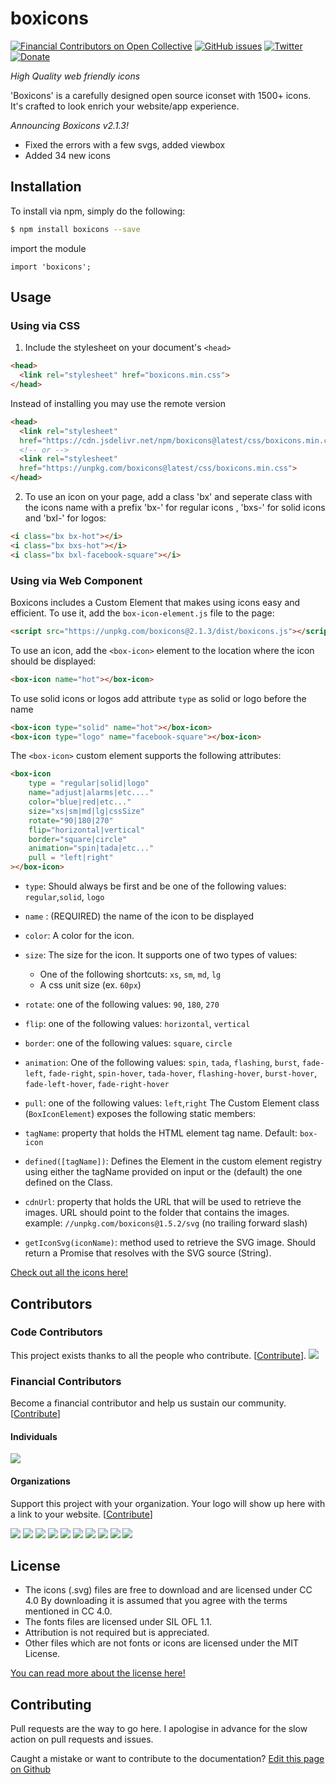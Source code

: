 # boxicons 
[![Financial Contributors on Open Collective](https://opencollective.com/boxicons/all/badge.svg?label=financial+contributors)](https://opencollective.com/boxicons) [![GitHub issues](https://img.shields.io/github/issues/atisawd/boxicons.svg)](https://github.com/atisawd/boxicons/issues)
[![Twitter](https://img.shields.io/twitter/url/https/github.com/atisawd/boxicons.svg?style=social)](https://twitter.com/intent/tweet?text=Wow:&url=https%3A%2F%2Fgithub.com%2Fatisawd%2Fboxicons)
[![Donate](https://img.shields.io/badge/donate-paypal-blue.svg?style=flat-square)](https://paypal.me/atisawd)



_High Quality web friendly icons_

'Boxicons' is a carefully designed open source iconset with 1500+ icons. It's crafted to look enrich your website/app experience.


_Announcing Boxicons v2.1.3!_

- Fixed the errors with a few svgs, added viewbox
- Added 34 new icons


## Installation

To install via npm, simply do the following:

```bash
$ npm install boxicons --save
```
import the module

```javscript
import 'boxicons';
```
## Usage

### Using via CSS

1. Include the stylesheet on your document's `<head>`

```html
<head>
  <link rel="stylesheet" href="boxicons.min.css">
</head>
```

Instead of installing you may use the remote version 

```html
<head>
  <link rel="stylesheet"
  href="https://cdn.jsdelivr.net/npm/boxicons@latest/css/boxicons.min.css">
  <!-- or -->
  <link rel="stylesheet"
  href="https://unpkg.com/boxicons@latest/css/boxicons.min.css">
</head>
```


2. To use an icon on your page, add a class 'bx' and seperate class with the icons name with a prefix 'bx-' for regular icons , 'bxs-' for solid icons and 'bxl-' for logos:

```html
<i class="bx bx-hot"></i>
<i class="bx bxs-hot"></i>
<i class="bx bxl-facebook-square"></i>
```
### Using via Web Component

Boxicons includes a Custom Element that makes using icons easy and efficient. To use it, add the `box-icon-element.js` file to the page:

```html
<script src="https://unpkg.com/boxicons@2.1.3/dist/boxicons.js"></script>
```

To use an icon, add the `<box-icon>` element to the location where the icon should be displayed:

```html
<box-icon name="hot"></box-icon>
```
  To use solid icons or logos add attribute `type` as solid or logo before the name
 ```html
<box-icon type="solid" name="hot"></box-icon>
<box-icon type="logo" name="facebook-square"></box-icon>
```                  
The `<box-icon>` custom element supports the following attributes:

```html
<box-icon
    type = "regular|solid|logo"
    name="adjust|alarms|etc...."
    color="blue|red|etc..."
    size="xs|sm|md|lg|cssSize"
    rotate="90|180|270"
    flip="horizontal|vertical"
    border="square|circle"
    animation="spin|tada|etc..."
    pull = "left|right"
></box-icon>
```
-   `type`: Should always be first and be one of the following values: `regular`,`solid`, `logo`
-   `name` : (REQUIRED) the name of the icon to be displayed
-   `color`: A color for the icon.
-   `size`: The size for the icon. It supports one of two types of values: 
    -   One of the following shortcuts: `xs`, `sm`, `md`, `lg`
    -   A css unit size (ex. `60px`) 
-   `rotate`: one of the following values: `90`, `180`, `270`
-   `flip`:  one of the following values: `horizontal`, `vertical`
-   `border`: one of the following values: `square`, `circle`
-   `animation`: One of the following values: `spin`, `tada`, `flashing`, `burst`, `fade-left`, `fade-right`, `spin-hover`, `tada-hover`, `flashing-hover`, `burst-hover`, `fade-left-hover`, `fade-right-hover`
-   `pull`: one of the following values: `left`,`right`
The Custom Element class (`BoxIconElement`) exposes the following static members:

-   `tagName`: property that holds the HTML element tag name. Default: `box-icon`
-   `defined([tagName])`: Defines the Element in the custom element registry using either the tagName provided on input or the (default) the one defined on the Class.
-   `cdnUrl`: property that holds the URL that will be used to retrieve the images. URL should point to the folder that contains the images. example: `//unpkg.com/boxicons@1.5.2/svg` (no trailing forward slash)
-   `getIconSvg(iconName)`: method used to retrieve the SVG image. Should return a Promise that resolves with the SVG source (String).


[Check out all the icons here!](https://boxicons.com)



## Contributors

### Code Contributors

This project exists thanks to all the people who contribute. [[Contribute](CONTRIBUTING.md)].
<a href="https://github.com/atisawd/boxicons/graphs/contributors"><img src="https://opencollective.com/boxicons/contributors.svg?width=890&button=false" /></a>

### Financial Contributors

Become a financial contributor and help us sustain our community. [[Contribute](https://opencollective.com/boxicons/contribute)]

#### Individuals

<a href="https://opencollective.com/boxicons"><img src="https://opencollective.com/boxicons/individuals.svg?width=890"></a>

#### Organizations

Support this project with your organization. Your logo will show up here with a link to your website. [[Contribute](https://opencollective.com/boxicons/contribute)]

<a href="https://opencollective.com/boxicons/organization/0/website"><img src="https://opencollective.com/boxicons/organization/0/avatar.svg"></a>
<a href="https://opencollective.com/boxicons/organization/1/website"><img src="https://opencollective.com/boxicons/organization/1/avatar.svg"></a>
<a href="https://opencollective.com/boxicons/organization/2/website"><img src="https://opencollective.com/boxicons/organization/2/avatar.svg"></a>
<a href="https://opencollective.com/boxicons/organization/3/website"><img src="https://opencollective.com/boxicons/organization/3/avatar.svg"></a>
<a href="https://opencollective.com/boxicons/organization/4/website"><img src="https://opencollective.com/boxicons/organization/4/avatar.svg"></a>
<a href="https://opencollective.com/boxicons/organization/5/website"><img src="https://opencollective.com/boxicons/organization/5/avatar.svg"></a>
<a href="https://opencollective.com/boxicons/organization/6/website"><img src="https://opencollective.com/boxicons/organization/6/avatar.svg"></a>
<a href="https://opencollective.com/boxicons/organization/7/website"><img src="https://opencollective.com/boxicons/organization/7/avatar.svg"></a>
<a href="https://opencollective.com/boxicons/organization/8/website"><img src="https://opencollective.com/boxicons/organization/8/avatar.svg"></a>
<a href="https://opencollective.com/boxicons/organization/9/website"><img src="https://opencollective.com/boxicons/organization/9/avatar.svg"></a>

## License

- The icons (.svg) files are free to download and are licensed under CC 4.0 By downloading it is assumed that you agree with the terms mentioned in CC 4.0.
- The fonts files are licensed under SIL OFL 1.1.
- Attribution is not required but is appreciated.
- Other files which are not fonts or icons are licensed under the MIT License.

[You can read more about the license here!](https://boxicons.com/usage#license)


## Contributing

Pull requests are the way to go here. I apologise in advance for the slow action on pull requests and issues.

Caught a mistake or want to contribute to the documentation? [Edit this page on Github](https://github.com/atisawd/boxicons/blob/master/README.md)
